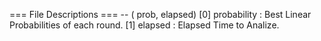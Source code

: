 === File Descriptions ===
 -- ( prob, elapsed)
 [0] probability   : Best Linear Probabilities of each round.
 [1] elapsed       : Elapsed Time to Analize.
